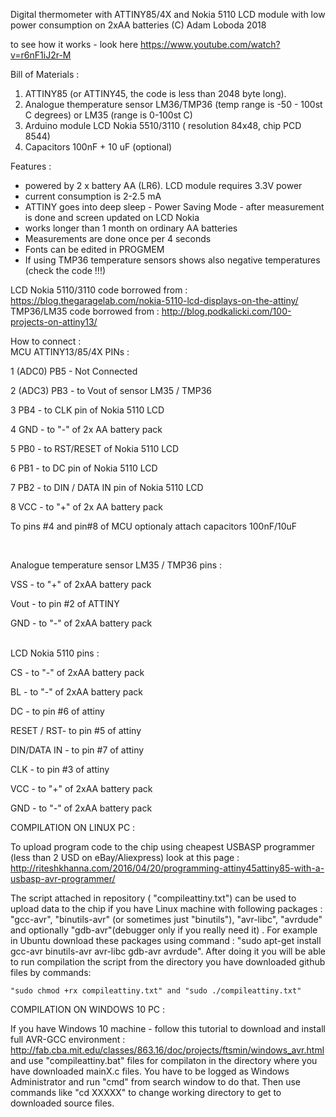 Digital thermometer with  ATTINY85/4X and Nokia 5110 LCD module
with low power consumption on 2xAA batteries
(C) Adam Loboda 2018

to see how it works - look here https://www.youtube.com/watch?v=r6nF1iJ2r-M

Bill of Materials :
1. ATTINY85 (or ATTINY45, the code is less than  2048 byte long). 
2. Analogue themperature sensor LM36/TMP36 (temp range is -50 - 100st C degrees) or LM35 (range is 0-100st C)
3. Arduino module LCD Nokia 5510/3110 ( resolution 84x48, chip  PCD 8544)
4. Capacitors 100nF + 10 uF (optional)

Features :

- powered by 2 x battery AA (LR6). LCD module requires 3.3V power
- current consumption is 2-2.5 mA
- ATTINY goes into deep sleep - Power Saving Mode - after measurement is done and screen updated on LCD Nokia
- works longer than 1 month on ordinary AA batteries
- Measurements are done once per 4 seconds
- Fonts can be edited in PROGMEM
- If using TMP36 temperature sensors shows also negative temperatures (check the code !!!)

LCD Nokia 5110/3110 code borrowed from  : https://blog.thegaragelab.com/nokia-5110-lcd-displays-on-the-attiny/
TMP36/LM35 code borrowed from : http://blog.podkalicki.com/100-projects-on-attiny13/


How to connect :
</BR>
MCU ATTINY13/85/4X PINs :

1 (ADC0) PB5 - Not Connected

2 (ADC3) PB3 - to Vout of sensor LM35 / TMP36 

3 PB4 - to CLK pin of  Nokia 5110 LCD

4 GND - to "-" of 2x AA battery pack

5 PB0 - to RST/RESET of Nokia 5110 LCD

6 PB1 - to DC pin of Nokia 5110 LCD

7 PB2 - to DIN / DATA IN pin of Nokia 5110 LCD

8 VCC - to "+" of 2x AA battery pack

To pins #4 and pin#8 of MCU optionaly attach capacitors 100nF/10uF

</BR>

Analogue temperature sensor LM35 / TMP36 pins :

VSS - to "+" of 2xAA battery pack

Vout - to pin #2 of ATTINY

GND - to "-" of 2xAA battery pack

</BR>
LCD Nokia 5110 pins :

CS - to "-" of 2xAA battery pack

BL - to "-" of 2xAA battery pack

DC - to pin #6 of attiny 

RESET / RST- to pin #5 of attiny

DIN/DATA IN - to pin #7 of attiny

CLK - to pin #3 of attiny

VCC - to "+" of 2xAA battery pack

GND - to "-" of 2xAA battery pack


 COMPILATION ON LINUX PC :

To upload program code to the chip using cheapest USBASP programmer (less than 2 USD on eBay/Aliexpress) look at this page : http://riteshkhanna.com/2016/04/20/programming-attiny45attiny85-with-a-usbasp-avr-programmer/

The script attached in repository ( "compileattiny.txt") can be used to upload data to the chip if you have Linux machine with following packages : "gcc-avr", "binutils-avr" (or sometimes just "binutils"), "avr-libc", "avrdude" and optionally "gdb-avr"(debugger only if you really need it) . For example in Ubuntu download these packages using command : "sudo apt-get install gcc-avr binutils-avr avr-libc gdb-avr avrdude". After doing it you will be able to run compilation the script from the directory you have downloaded github files by commands:

    "sudo chmod +rx compileattiny.txt" and "sudo ./compileattiny.txt"
  

COMPILATION ON WINDOWS 10 PC :

If you have Windows 10 machine - follow this tutorial to download and install full AVR-GCC environment : http://fab.cba.mit.edu/classes/863.16/doc/projects/ftsmin/windows_avr.html and use "compileattiny.bat" files for compilaton in the directory where you have downloaded mainX.c files. You have to be logged as Windows Administrator and run "cmd" from search window to do that. Then use commands like "cd XXXXX" to change working directory to get to downloaded source files.

